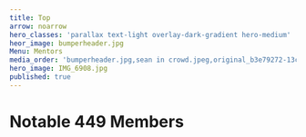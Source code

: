 ```yaml
---
title: Top
arrow: noarrow
hero_classes: 'parallax text-light overlay-dark-gradient hero-medium'
heor_image: bumperheader.jpg
Menu: Mentors
media_order: 'bumperheader.jpg,sean in crowd.jpeg,original_b3e79272-13cd-4cf9-b8ed-3c1a1f474831_PXL_20230422_202754693-01.jpg,szabo flag.jpg,IMG_6908.jpg'
hero_image: IMG_6908.jpg
published: true
---
```


# **Notable 449 Members**
